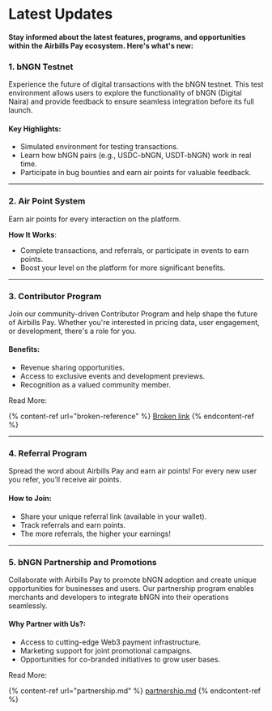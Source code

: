 # Latest Updates

#### Stay informed about the latest features, programs, and opportunities within the Airbills Pay ecosystem. Here's what's new:

### **1. bNGN Testnet**

Experience the future of digital transactions with the bNGN testnet. This test environment allows users to explore the functionality of bNGN (Digital Naira) and provide feedback to ensure seamless integration before its full launch.

#### **Key Highlights:**

* Simulated environment for testing transactions.
* Learn how bNGN pairs (e.g., USDC-bNGN, USDT-bNGN) work in real time.
* Participate in bug bounties and earn air points for valuable feedback.

***

### **2. Air Point System**

Earn air points for every interaction on the platform.

**How It Works**:

* Complete transactions, and referrals, or participate in events to earn points.
* Boost your level on the platform for more significant benefits.

***

### **3. Contributor Program**

Join our community-driven Contributor Program and help shape the future of Airbills Pay. Whether you're interested in pricing data, user engagement, or development, there's a role for you.

#### **Benefits:**

* Revenue sharing opportunities.
* Access to exclusive events and development previews.
* Recognition as a valued community member.

Read More:

{% content-ref url="broken-reference" %}
[Broken link](broken-reference)
{% endcontent-ref %}

***

### **4. Referral Program**

Spread the word about Airbills Pay and earn air points! For every new user you refer, you’ll receive air points.

#### **How to Join:**

* Share your unique referral link (available in your wallet).
* Track referrals and earn points.
* The more referrals, the higher your earnings!

***

### **5. bNGN Partnership and Promotions**

Collaborate with Airbills Pay to promote bNGN adoption and create unique opportunities for businesses and users. Our partnership program enables merchants and developers to integrate bNGN into their operations seamlessly.

#### **Why Partner with Us?:**

* Access to cutting-edge Web3 payment infrastructure.
* Marketing support for joint promotional campaigns.
* Opportunities for co-branded initiatives to grow user bases.

Read More:

{% content-ref url="partnership.md" %}
[partnership.md](partnership.md)
{% endcontent-ref %}

